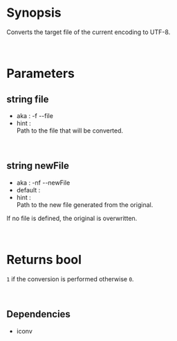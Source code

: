 # Synopsis

Converts the target file of the current encoding to UTF-8.



&nbsp;

# Parameters

## string file

- aka       : -f --file
- hint      :  
  Path to the file that will be converted.


&nbsp;

## string newFile

- aka       : -nf --newFile
- default   : 
- hint      :  
  Path to the new file generated from the original.

If no file is defined, the original is overwritten.



&nbsp;

# Returns bool

`1` if the conversion is performed otherwise `0`.



&nbsp;

## Dependencies

- iconv